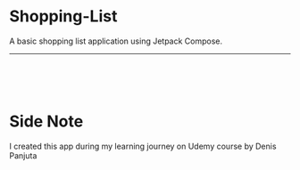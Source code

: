 # Shopping-List
A basic shopping list application using Jetpack Compose.

---




<br><br><br>
# Side Note
I created this app during my learning journey on Udemy course by Denis Panjuta
